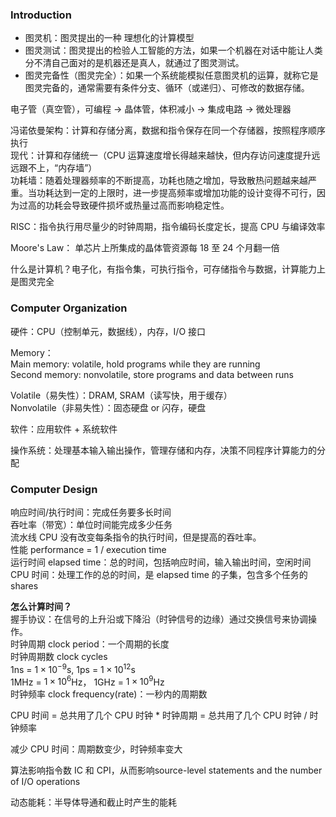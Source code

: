 ### Introduction

- 图灵机：图灵提出的一种 理想化的计算模型
- 图灵测试：图灵提出的检验人工智能的方法，如果一个机器在对话中能让人类分不清自己面对的是机器还是真人，就通过了图灵测试。
- 图灵完备性（图灵完全）：如果一个系统能模拟任意图灵机的运算，就称它是图灵完备的，通常需要有条件分支、循环（或递归）、可修改的数据存储。

电子管（真空管），可编程 -> 晶体管，体积减小 -> 集成电路 -> 微处理器

冯诺依曼架构：计算和存储分离，数据和指令保存在同一个存储器，按照程序顺序执行  
现代：计算和存储统一（CPU 运算速度增长得越来越快，但内存访问速度提升远远跟不上，“内存墙”）  
功耗墙：随着处理器频率的不断提高，功耗也随之增加，导致散热问题越来越严重。当功耗达到一定的上限时，进一步提高频率或增加功能的设计变得不可行，因为过高的功耗会导致硬件损坏或热量过高而影响稳定性。

RISC：指令执行用尽量少的时钟周期，指令编码长度定长，提高 CPU 与编译效率

Moore's Law： 单芯片上所集成的晶体管资源每 18 至 24 个月翻一倍

什么是计算机？电子化，有指令集，可执行指令，可存储指令与数据，计算能力上是图灵完全

### Computer Organization

硬件：CPU（控制单元，数据线），内存，I/O 接口

Memory：  
Main memory: volatile, hold programs while they are running  
Second memory: nonvolatile, store programs and data between runs

Volatile（易失性）：DRAM, SRAM（读写快，用于缓存）  
Nonvolatile（非易失性）：固态硬盘 or 闪存，硬盘

软件：应用软件 + 系统软件

操作系统：处理基本输入输出操作，管理存储和内存，决策不同程序计算能力的分配

### Computer Design

响应时间/执行时间：完成任务要多长时间  
吞吐率（带宽）：单位时间能完成多少任务  
流水线 CPU 没有改变每条指令的执行时间，但是提高的吞吐率。  
性能 performance = 1 / execution time  
运行时间 elapsed time：总的时间，包括响应时间，输入输出时间，空闲时间  
CPU 时间：处理工作的总的时间，是 elapsed time 的子集，包含多个任务的 shares

**怎么计算时间？**  
握手协议：在信号的上升沿或下降沿（时钟信号的边缘）通过交换信号来协调操作。  
时钟周期 clock period：一个周期的长度  
时钟周期数 clock cycles  
1ns = $1\times 10^{-9}$s, 1ps = $1\times 10^{12}$s  
1MHz = $1\times 10^{6}$Hz， 1GHz = $1\times 10^{9}$Hz  
时钟频率 clock frequency(rate)：一秒内的周期数

CPU 时间 = 总共用了几个 CPU 时钟 \* 时钟周期 = 总共用了几个 CPU 时钟 / 时钟频率

减少 CPU 时间：周期数变少，时钟频率变大

算法影响指令数 IC 和 CPI，从而影响source-level statements and the number of I/O operations

动态能耗：半导体导通和截止时产生的能耗
